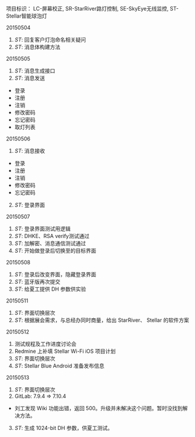 项目标识： LC-屏幕校正, SR-StarRiver路灯控制, SE-SkyEye无线监控, ST-Stellar智能球泡灯

20150504

1. *ST*: 回复客户灯泡命名相关疑问
2. *ST*: 消息体构建方法

20150505

1. *ST*: 消息生成接口
2. *ST*: 消息发送
  - 登录
  - 注册
  - 注销
  - 修改密码
  - 忘记密码
  - 取灯列表

20150506

1. *ST*: 消息接收
  - 登录
  - 注册
  - 注销
  - 修改密码
  - 忘记密码
2. *ST*: 登录界面

20150507

1. *ST*: 登录界面测试用逻辑
2. *ST*: DHKE、RSA verify测试通过
3. *ST*: 加解密、消息通信测试通过
4. *ST*: 开始做登录后切换至的目标界面

20150508

1. *ST*: 登录后改变界面，隐藏登录界面
2. *ST*: 蓝牙版再次提交
3. *ST*: 给夏工提供 DH 参数供实验

20150511

1. *ST*: 界面切换层次
2. *ST*: 根据展会需求，与总经办同时商量，给出 StarRiver、 Stellar 的软件方案

20150512

1. 测试规程及工作进度讨论会
2. Redmine 上补填 Stellar Wi-Fi iOS 项目计划
3. *ST*: 界面切换层次
4. *ST*: Stellar Blue Android 准备发布信息

20150513

1. *ST*: 界面切换层次
2. GitLab: 7.9.4 => 7.10.4
  - 刘工发现 Wiki 功能出错，返回 500。升级并未解决这个问题。暂时没找到解决方法。
3. *ST*: 生成 1024-bit DH 参数，供夏工测试。

[//]: # (comment)
